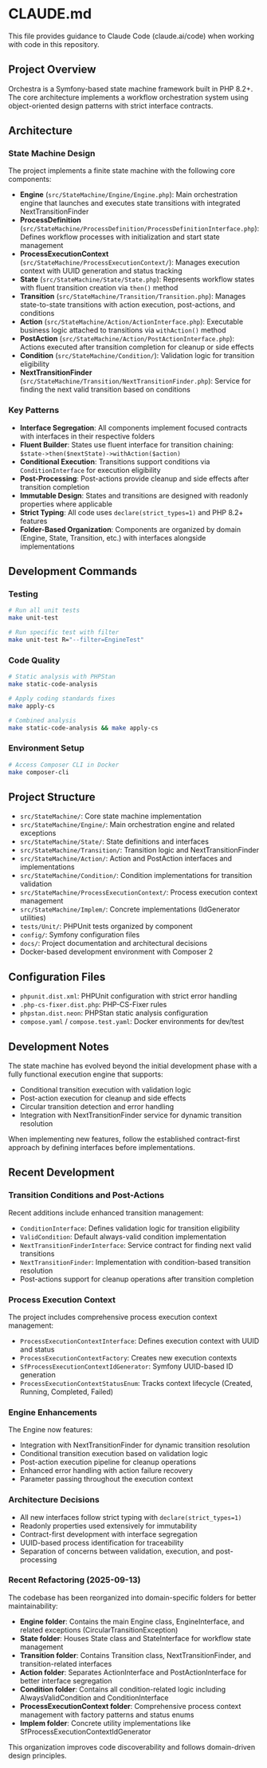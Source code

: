 # CLAUDE.md

This file provides guidance to Claude Code (claude.ai/code) when working with code in this repository.

## Project Overview

Orchestra is a Symfony-based state machine framework built in PHP 8.2+. The core architecture implements a workflow orchestration system using object-oriented design patterns with strict interface contracts.

## Architecture

### State Machine Design
The project implements a finite state machine with the following core components:

- **Engine** (`src/StateMachine/Engine/Engine.php`): Main orchestration engine that launches and executes state transitions with integrated NextTransitionFinder
- **ProcessDefinition** (`src/StateMachine/ProcessDefinition/ProcessDefinitionInterface.php`): Defines workflow processes with initialization and start state management
- **ProcessExecutionContext** (`src/StateMachine/ProcessExecutionContext/`): Manages execution context with UUID generation and status tracking
- **State** (`src/StateMachine/State/State.php`): Represents workflow states with fluent transition creation via `then()` method
- **Transition** (`src/StateMachine/Transition/Transition.php`): Manages state-to-state transitions with action execution, post-actions, and conditions
- **Action** (`src/StateMachine/Action/ActionInterface.php`): Executable business logic attached to transitions via `withAction()` method
- **PostAction** (`src/StateMachine/Action/PostActionInterface.php`): Actions executed after transition completion for cleanup or side effects
- **Condition** (`src/StateMachine/Condition/`): Validation logic for transition eligibility
- **NextTransitionFinder** (`src/StateMachine/Transition/NextTransitionFinder.php`): Service for finding the next valid transition based on conditions

### Key Patterns
- **Interface Segregation**: All components implement focused contracts with interfaces in their respective folders
- **Fluent Builder**: States use fluent interface for transition chaining: `$state->then($nextState)->withAction($action)`
- **Conditional Execution**: Transitions support conditions via `ConditionInterface` for execution eligibility
- **Post-Processing**: Post-actions provide cleanup and side effects after transition completion
- **Immutable Design**: States and transitions are designed with readonly properties where applicable
- **Strict Typing**: All code uses `declare(strict_types=1)` and PHP 8.2+ features
- **Folder-Based Organization**: Components are organized by domain (Engine, State, Transition, etc.) with interfaces alongside implementations

## Development Commands

### Testing
```bash
# Run all unit tests
make unit-test

# Run specific test with filter
make unit-test R="--filter=EngineTest"
```

### Code Quality
```bash
# Static analysis with PHPStan
make static-code-analysis

# Apply coding standards fixes
make apply-cs

# Combined analysis
make static-code-analysis && make apply-cs
```

### Environment Setup
```bash
# Access Composer CLI in Docker
make composer-cli
```

## Project Structure

- `src/StateMachine/`: Core state machine implementation
- `src/StateMachine/Engine/`: Main orchestration engine and related exceptions
- `src/StateMachine/State/`: State definitions and interfaces
- `src/StateMachine/Transition/`: Transition logic and NextTransitionFinder
- `src/StateMachine/Action/`: Action and PostAction interfaces and implementations
- `src/StateMachine/Condition/`: Condition implementations for transition validation
- `src/StateMachine/ProcessExecutionContext/`: Process execution context management
- `src/StateMachine/Implem/`: Concrete implementations (IdGenerator utilities)
- `tests/Unit/`: PHPUnit tests organized by component
- `config/`: Symfony configuration files
- `docs/`: Project documentation and architectural decisions
- Docker-based development environment with Composer 2

## Configuration Files

- `phpunit.dist.xml`: PHPUnit configuration with strict error handling
- `.php-cs-fixer.dist.php`: PHP-CS-Fixer rules
- `phpstan.dist.neon`: PHPStan static analysis configuration
- `compose.yaml` / `compose.test.yaml`: Docker environments for dev/test

## Development Notes

The state machine has evolved beyond the initial development phase with a fully functional execution engine that supports:
- Conditional transition execution with validation logic
- Post-action execution for cleanup and side effects
- Circular transition detection and error handling
- Integration with NextTransitionFinder service for dynamic transition resolution

When implementing new features, follow the established contract-first approach by defining interfaces before implementations.

## Recent Development

### Transition Conditions and Post-Actions
Recent additions include enhanced transition management:
- `ConditionInterface`: Defines validation logic for transition eligibility
- `ValidCondition`: Default always-valid condition implementation
- `NextTransitionFinderInterface`: Service contract for finding next valid transitions
- `NextTransitionFinder`: Implementation with condition-based transition resolution
- Post-actions support for cleanup operations after transition completion

### Process Execution Context
The project includes comprehensive process execution context management:
- `ProcessExecutionContextInterface`: Defines execution context with UUID and status
- `ProcessExecutionContextFactory`: Creates new execution contexts
- `SfProcessExecutionContextIdGenerator`: Symfony UUID-based ID generation
- `ProcessExecutionContextStatusEnum`: Tracks context lifecycle (Created, Running, Completed, Failed)

### Engine Enhancements
The Engine now features:
- Integration with NextTransitionFinder for dynamic transition resolution
- Conditional transition execution based on validation logic
- Post-action execution pipeline for cleanup operations
- Enhanced error handling with action failure recovery
- Parameter passing throughout the execution context

### Architecture Decisions
- All new interfaces follow strict typing with `declare(strict_types=1)`
- Readonly properties used extensively for immutability
- Contract-first development with interface segregation
- UUID-based process identification for traceability
- Separation of concerns between validation, execution, and post-processing

### Recent Refactoring (2025-09-13)
The codebase has been reorganized into domain-specific folders for better maintainability:
- **Engine folder**: Contains the main Engine class, EngineInterface, and related exceptions (CircularTransitionException)
- **State folder**: Houses State class and StateInterface for workflow state management
- **Transition folder**: Contains Transition class, NextTransitionFinder, and transition-related interfaces
- **Action folder**: Separates ActionInterface and PostActionInterface for better interface segregation
- **Condition folder**: Contains all condition-related logic including AlwaysValidCondition and ConditionInterface
- **ProcessExecutionContext folder**: Comprehensive process context management with factory patterns and status enums
- **Implem folder**: Concrete utility implementations like SfProcessExecutionContextIdGenerator

This organization improves code discoverability and follows domain-driven design principles.
